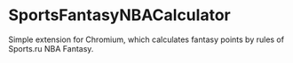 # SportsFantasyNBACalculator
Simple extension for Chromium, which calculates fantasy points by rules of Sports.ru NBA Fantasy.
